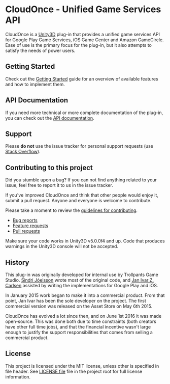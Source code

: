 # CloudOnce - Unified Game Services API
CloudOnce is a [Unity3D](http://unity3d.com/) plug-in that provides a unified game services API for Google Play Game Services, iOS Game Center and Amazon GameCircle. Ease of use is the primary focus for the plug-in, but it also attempts to satisfy the needs of power users.

## Getting Started
Check out the [Getting Started](http://jizc.github.io/CloudOnce/gettingStarted.html) guide for an overview of available features and how to implement them.

## API Documentation
If you need more technical or more complete documentation of the plug-in, you can check out the [API documentation](http://jizc.github.io/CloudOnce/api-docs/index.html).

## Support
Please **do not** use the issue tracker for personal support requests (use [Stack Overflow](http://stackoverflow.com/questions/tagged/cloudonce)).

## Contributing to this project
Did you stumble upon a bug? If you can not find anything related to your issue, feel free to report it to us in the issue tracker.

If you've improved CloudOnce and think that other people would enjoy it, submit a pull request. Anyone and everyone is welcome to contribute.

Please take a moment to review the [guidelines for contributing](.github/CONTRIBUTING.md).

* [Bug reports](.github/CONTRIBUTING.md#bugs)
* [Feature requests](.github/CONTRIBUTING.md#features)
* [Pull requests](.github/CONTRIBUTING.md#pull-requests)

Make sure your code works in Unity3D v5.0.0f4 and up. Code that produces warnings in the Unity3D console will not be accepted.

## History
This plug-in was originally developed for internal use by Trollpants Game Studio. [Sindri Jóelsson](http://github.com/sindrijo) wrote most of the original code, and [Jan Ivar Z. Carlsen](http://github.com/jizc) assisted by writing the implementations for Google Play and iOS.

In January 2015 work began to make it into a commercial product. From that point, Jan Ivar has been the sole developer on the project. The first commercial version was released on the Asset Store on May 6th 2015.

CloudOnce has evolved a lot since then, and on June 1st 2016 it was made open-source. This was done both due to time constraints (both creators have other full time jobs), and that the financial incentive wasn't large enough to justify the support responsibilities that comes from selling a commercial product.

## License
This project is licensed under the MIT license, unless other is specified in file header. See [LICENSE file](./LICENSE) file in the project root for full license information.
